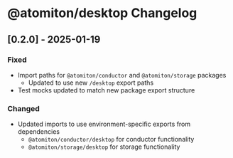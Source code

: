 # @atomiton/desktop Changelog

## [0.2.0] - 2025-01-19

### Fixed

- Import paths for `@atomiton/conductor` and `@atomiton/storage` packages
  - Updated to use new `/desktop` export paths
- Test mocks updated to match new package export structure

### Changed

- Updated imports to use environment-specific exports from dependencies
  - `@atomiton/conductor/desktop` for conductor functionality
  - `@atomiton/storage/desktop` for storage functionality
